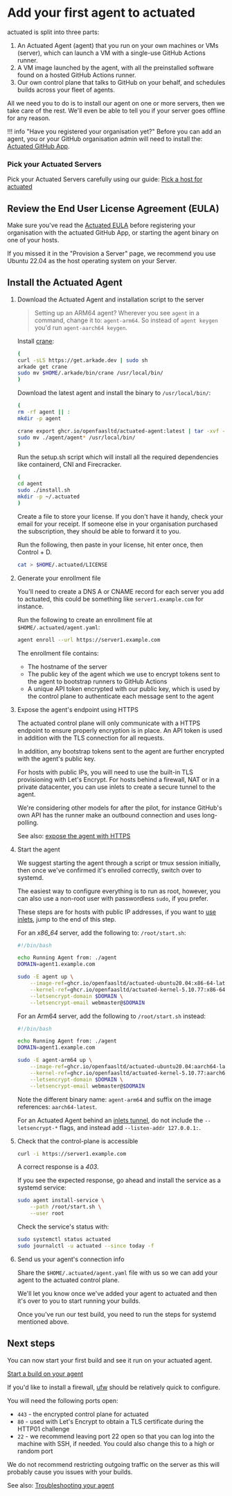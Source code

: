 # Add your first agent to actuated

actuated is split into three parts:

1. An Actuated Agent (agent) that you run on your own machines or VMs (server), which can launch a VM with a single-use GitHub Actions runner.
2. A VM image launched by the agent, with all the preinstalled software found on a hosted GitHub Actions runner.
3. Our own control plane that talks to GitHub on your behalf, and schedules builds across your fleet of agents.

All we need you to do is to install our agent on one or more servers, then we take care of the rest. We'll even be able to tell you if your server goes offline for any reason.

!!! info "Have you registered your organisation yet?"
    Before you can add an agent, you or your GitHub organisation admin will need to install the: [Actuated GitHub App](register).

### Pick your Actuated Servers

Pick your Actuated Servers carefully using our guide: [Pick a host for actuated](/provision-server)

## Review the End User License Agreement (EULA)

Make sure you've read the [Actuated EULA](https://github.com/self-actuated/actuated/blob/master/EULA.md) before registering your organisation with the actuated GitHub App, or starting the agent binary on one of your hosts.

If you missed it in the "Provision a Server" page, we recommend you use Ubuntu 22.04 as the host operating system on your Server.

## Install the Actuated Agent

1. Download the Actuated Agent and installation script to the server

    > Setting up an ARM64 agent? Wherever you see `agent` in a command, change it to: `agent-arm64`. So instead of `agent keygen` you'd run `agent-aarch64 keygen`.

    Install [crane](https://github.com/google/go-containerregistry/releases):

    ```bash
    (
    curl -sLS https://get.arkade.dev | sudo sh
    arkade get crane
    sudo mv $HOME/.arkade/bin/crane /usr/local/bin/
    )
    ```

    Download the latest agent and install the binary to `/usr/local/bin/`:

    ```bash
    (
    rm -rf agent || :
    mkdir -p agent

    crane export ghcr.io/openfaasltd/actuated-agent:latest | tar -xvf - -C ./agent
    sudo mv ./agent/agent* /usr/local/bin/
    )
    ```

    Run the setup.sh script which will install all the required dependencies like containerd, CNI and Firecracker.

    ```bash
    (
    cd agent
    sudo ./install.sh
    mkdir -p ~/.actuated
    )
    ```

    Create a file to store your license. If you don't have it handy, check your email for your receipt. If someone else in your organisation purchased the subscription, they should be able to forward it to you.

    Run the following, then paste in your license, hit enter once, then Control + D.

    ```bash
    cat > $HOME/.actuated/LICENSE
    ```

2. Generate your enrollment file

    You'll need to create a DNS A or CNAME record for each server you add to actuated, this could be something like `server1.example.com` for instance.

    Run the following to create an enrollment file at `$HOME/.actuated/agent.yaml`:

    ```bash
    agent enroll --url https://server1.example.com
    ```

    The enrollment file contains:

    * The hostname of the server
    * The public key of the agent which we use to encrypt tokens sent to the agent to bootstrap runners to GitHub Actions
    * A unique API token encrypted with our public key, which is used by the control plane to authenticate each message sent to the agent

4. Expose the agent's endpoint using HTTPS

    The actuated control plane will only communicate with a HTTPS endpoint to ensure properly encryption is in place. An API token is used in addition with the TLS connection for all requests.

    In addition, any bootstrap tokens sent to the agent are further encrypted with the agent's public key.

    For hosts with public IPs, you will need to use the built-in TLS provisioning with Let's Encrypt. For hosts behind a firewall, NAT or in a private datacenter, you can use inlets to create a secure tunnel to the agent.

    We're considering other models for after the pilot, for instance GitHub's own API has the runner make an outbound connection and uses long-polling.

    See also: [expose the agent with HTTPS](/expose-agent/)

5. Start the agent

    We suggest starting the agent through a script or tmux session initially, then once we've confirmed it's enrolled correctly, switch over to systemd.

    The easiest way to configure everything is to run as root, however, you can also use a non-root user with passwordless `sudo`, if you prefer.

    These steps are for hosts with public IP addresses, if you want to [use inlets](/expose-agent/), jump to the end of this step.

    For an *x86_64* server, add the following to: `/root/start.sh`:

    ```bash
    #!/bin/bash

    echo Running Agent from: ./agent
    DOMAIN=agent1.example.com

    sudo -E agent up \
        --image-ref=ghcr.io/openfaasltd/actuated-ubuntu20.04:x86-64-latest \
        --kernel-ref=ghcr.io/openfaasltd/actuated-kernel-5.10.77:x86-64-latest \
        --letsencrypt-domain $DOMAIN \
        --letsencrypt-email webmaster@$DOMAIN
    ```

    For an Arm64 server, add the following to `/root/start.sh` instead: 

    ```bash
    #!/bin/bash

    echo Running Agent from: ./agent
    DOMAIN=agent1.example.com

    sudo -E agent-arm64 up \
        --image-ref=ghcr.io/openfaasltd/actuated-ubuntu20.04:aarch64-latest  \
        --kernel-ref=ghcr.io/openfaasltd/actuated-kernel-5.10.77:aarch64-latest \
        --letsencrypt-domain $DOMAIN \
        --letsencrypt-email webmaster@$DOMAIN
    ```
    
    Note the different binary name: `agent-arm64` and suffix on the image references: `aarch64-latest`.

    For an Actuated Agent behind an [inlets tunnel](https://inlets.dev), do not include the `--letsencrypt-*` flags, and instead add `--listen-addr 127.0.0.1:`.

6. Check that the control-plane is accessible

    ```bash
    curl -i https://server1.example.com
    ```

    A correct response is a *403*.

    If you see the expected response, go ahead and install the service as a systemd service:

    ```bash
    sudo agent install-service \
        --path /root/start.sh \
        --user root
    ```

    Check the service's status with:
    
    ```bash
    sudo systemctl status actuated
    sudo journalctl -u actuated --since today -f
    ```

7. Send us your agent's connection info

    Share the `$HOME/.actuated/agent.yaml` file with us so we can add your agent to the actuated control plane.

    We'll let you know once we've added your agent to actuated and then it's over to you to start running your builds.

    Once you've run our test build, you need to run the steps for systemd mentioned above.

## Next steps

You can now start your first build and see it run on your actuated agent.

[Start a build on your agent](/test-build)

If you'd like to install a firewall, [ufw](https://www.digitalocean.com/community/tutorials/how-to-set-up-a-firewall-with-ufw-on-ubuntu-20-04) should be relatively quick to configure.

You will need the following ports open:

* `443` - the encrypted control plane for actuated
* `80` - used with Let's Encrypt to obtain a TLS certificate during the HTTP01 challenge
* `22` - we recommend leaving port 22 open so that you can log into the machine with SSH, if needed. You could also change this to a high or random port

We do not recommend restricting outgoing traffic on the server as this will probably cause you issues with your builds.

See also: [Troubleshooting your agent](/troubleshooting)
